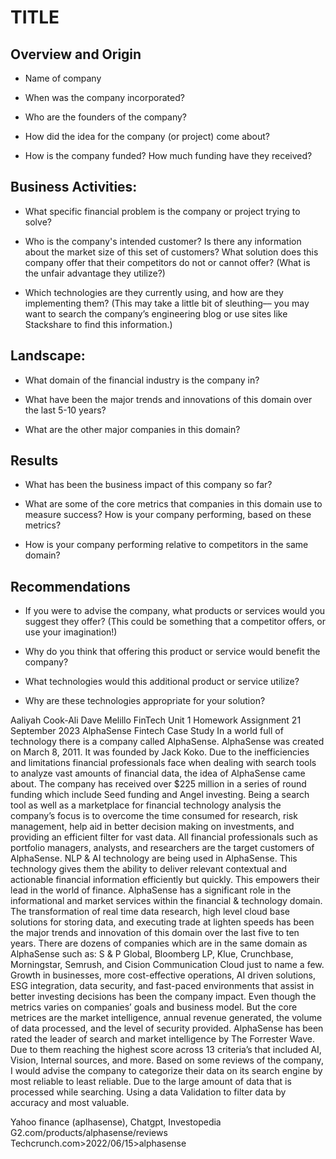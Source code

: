 

# TITLE

## Overview and Origin

* Name of company

* When was the company incorporated?

* Who are the founders of the company?

* How did the idea for the company (or project) come about?

* How is the company funded? How much funding have they received?


## Business Activities:

* What specific financial problem is the company or project trying to solve?

* Who is the company's intended customer?  Is there any information about the market size of this set of customers?
What solution does this company offer that their competitors do not or cannot offer? (What is the unfair advantage they utilize?)

* Which technologies are they currently using, and how are they implementing them? (This may take a little bit of sleuthing–– you may want to search the company’s engineering blog or use sites like Stackshare to find this information.)


## Landscape:

* What domain of the financial industry is the company in?

* What have been the major trends and innovations of this domain over the last 5-10 years?

* What are the other major companies in this domain?


## Results

* What has been the business impact of this company so far?

* What are some of the core metrics that companies in this domain use to measure success? How is your company performing, based on these metrics?

* How is your company performing relative to competitors in the same domain?


## Recommendations

* If you were to advise the company, what products or services would you suggest they offer? (This could be something that a competitor offers, or use your imagination!)

* Why do you think that offering this product or service would benefit the company?

* What technologies would this additional product or service utilize?

* Why are these technologies appropriate for your solution?






Aaliyah Cook-Ali
Dave Melillo
FinTech Unit 1 Homework Assignment
21 September 2023
		AlphaSense Fintech Case Study
	In a world full of technology there is a company called AlphaSense.
AlphaSense was created on March 8, 2011. It was founded by Jack Koko. Due to the inefficiencies and limitations financial professionals face when dealing with search tools to analyze vast amounts of financial data, the idea of AlphaSense came about.  The company has received over $225 million in a series of round funding which include Seed funding and Angel investing.
	Being a search tool as well as a marketplace for financial technology analysis the company’s focus is to overcome the time consumed for research, risk management, help aid in better decision making on investments, and providing an efficient filter for vast data. All financial professionals such as portfolio managers, analysts, and researchers are the target customers of AlphaSense. NLP & AI technology are being used in AlphaSense. This technology gives them the ability to deliver relevant contextual and actionable financial information efficiently but quickly. This empowers their lead in the world of finance.
	AlphaSense has a significant role in the informational and market services within the financial & technology domain. The transformation of real time data research, high level cloud base solutions for storing data, and executing trade at lighten speeds has been the major trends and innovation of this domain over the last five to ten years. There are dozens of companies which are in the same domain as AlphaSense such as: S & P Global, Bloomberg LP, Klue, Crunchbase, Morningstar, Semrush, and Cision Communication Cloud just to name a few.
	Growth in businesses, more cost-effective operations, AI driven solutions, ESG integration, data security, and fast-paced environments that assist in better investing decisions has been the company impact. Even though the metrics varies on companies’ goals and business model. But the core metrices are the market intelligence, annual revenue generated, the volume of data processed, and the level of security provided. AlphaSense has been rated the leader of search and market intelligence by The Forrester Wave. Due to them reaching the highest score across 13 criteria’s that included AI, Vision, Internal sources, and more. 
	Based on some reviews of the company, I would advise the company to categorize their data on its search engine by most reliable to least reliable. Due to the large amount of data that is processed while searching.  Using a data Validation to filter data by accuracy and most valuable.


Yahoo finance (aplhasense), Chatgpt, Investopedia
G2.com/products/alphasense/reviews
Techcrunch.com>2022/06/15>alphasense



	
	
